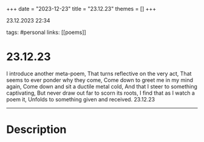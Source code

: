 +++
date = "2023-12-23"
title = "23.12.23"
themes = []
+++

23.12.2023 22:34

tags: #personal
links: [[poems]]

# 23.12.23

I introduce another meta-poem,
That turns reflective on the very act,
That seems to ever ponder why they come,
Come down to greet me in my mind again,
Come down and sit a ductile metal cold,
And that I steer to something captivating,
But never draw out far to scorn its roots,
I find that as I watch a poem it,
Unfolds to something given and received.
23.12.23

---

# Description

